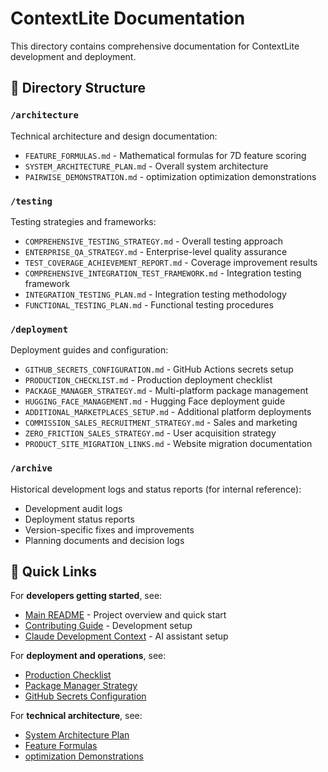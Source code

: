 # ContextLite Documentation

This directory contains comprehensive documentation for ContextLite development and deployment.

## 📁 Directory Structure

### `/architecture`
Technical architecture and design documentation:
- `FEATURE_FORMULAS.md` - Mathematical formulas for 7D feature scoring
- `SYSTEM_ARCHITECTURE_PLAN.md` - Overall system architecture
- `PAIRWISE_DEMONSTRATION.md` - optimization optimization demonstrations

### `/testing`
Testing strategies and frameworks:
- `COMPREHENSIVE_TESTING_STRATEGY.md` - Overall testing approach
- `ENTERPRISE_QA_STRATEGY.md` - Enterprise-level quality assurance
- `TEST_COVERAGE_ACHIEVEMENT_REPORT.md` - Coverage improvement results
- `COMPREHENSIVE_INTEGRATION_TEST_FRAMEWORK.md` - Integration testing framework
- `INTEGRATION_TESTING_PLAN.md` - Integration testing methodology
- `FUNCTIONAL_TESTING_PLAN.md` - Functional testing procedures

### `/deployment`
Deployment guides and configuration:
- `GITHUB_SECRETS_CONFIGURATION.md` - GitHub Actions secrets setup
- `PRODUCTION_CHECKLIST.md` - Production deployment checklist
- `PACKAGE_MANAGER_STRATEGY.md` - Multi-platform package management
- `HUGGING_FACE_MANAGEMENT.md` - Hugging Face deployment guide
- `ADDITIONAL_MARKETPLACES_SETUP.md` - Additional platform deployments
- `COMMISSION_SALES_RECRUITMENT_STRATEGY.md` - Sales and marketing
- `ZERO_FRICTION_SALES_STRATEGY.md` - User acquisition strategy
- `PRODUCT_SITE_MIGRATION_LINKS.md` - Website migration documentation

### `/archive`
Historical development logs and status reports (for internal reference):
- Development audit logs
- Deployment status reports
- Version-specific fixes and improvements
- Planning documents and decision logs

## 🚀 Quick Links

For **developers getting started**, see:
- [Main README](../README.md) - Project overview and quick start
- [Contributing Guide](../CONTRIBUTING.md) - Development setup
- [Claude Development Context](../CLAUDE.md) - AI assistant setup

For **deployment and operations**, see:
- [Production Checklist](deployment/PRODUCTION_CHECKLIST.md)
- [Package Manager Strategy](deployment/PACKAGE_MANAGER_STRATEGY.md)
- [GitHub Secrets Configuration](deployment/GITHUB_SECRETS_CONFIGURATION.md)

For **technical architecture**, see:
- [System Architecture Plan](architecture/SYSTEM_ARCHITECTURE_PLAN.md)
- [Feature Formulas](architecture/FEATURE_FORMULAS.md)
- [optimization Demonstrations](architecture/PAIRWISE_DEMONSTRATION.md)